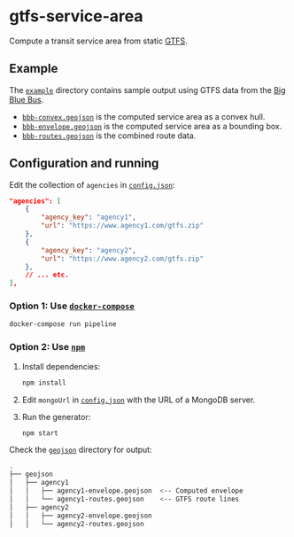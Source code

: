 # gtfs-service-area

Compute a transit service area from static [GTFS](https://gtfs.org/reference/static).

## Example

The [`example`](example/) directory contains sample output using GTFS data from the [Big Blue Bus](http://gtfs.bigbluebus.com).

* [`bbb-convex.geojson`](example/bbb-convex.geojson) is the computed service area as a convex hull.
* [`bbb-envelope.geojson`](example/bbb-envelope.geojson) is the computed service area as a bounding box.
* [`bbb-routes.geojson`](example/bbb-routes.geojson) is the combined route data.


## Configuration and running

Edit the collection of `agencies` in [`config.json`](config.json):

```json
"agencies": [
    {
        "agency_key": "agency1",
        "url": "https://www.agency1.com/gtfs.zip"
    },
    {
        "agency_key": "agency2",
        "url": "https://www.agency2.com/gtfs.zip"
    },
    // ... etc.
],
```

### Option 1: Use [`docker-compose`](https://docs.docker.com/compose/)

````bash
docker-compose run pipeline
````

### Option 2: Use [`npm`](https://www.npmjs.com/)

1. Install dependencies:

    ```bash
    npm install
    ```

1. Edit `mongoUrl` in [`config.json`](config.json) with the URL of a MongoDB server.

1. Run the generator:

    ```bash
    npm start
    ```

Check the [`geojson`](geojson/) directory for output:

```bash
.
├── geojson
│   ├── agency1
│   │   ├── agency1-envelope.geojson  <-- Computed envelope
│   │   └── agency1-routes.geojson    <-- GTFS route lines
│   ├── agency2
│   │   ├── agency2-envelope.geojson
│   │   └── agency2-routes.geojson
```
